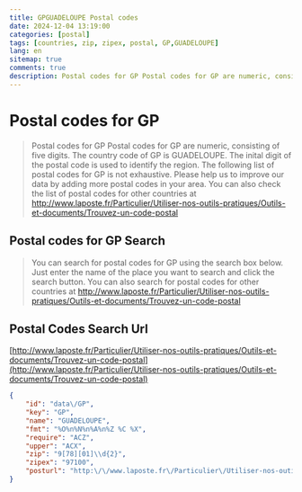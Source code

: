 ```yaml
---
title: GPGUADELOUPE Postal codes 
date: 2024-12-04 13:19:00
categories: [postal]
tags: [countries, zip, zipex, postal, GP,GUADELOUPE]
lang: en
sitemap: true
comments: true
description: Postal codes for GP Postal codes for GP are numeric, consisting of five digits. The country code of GP is GUADELOUPE. The inital digit of the postal code is used to identify the region. The following list of postal codes for GP is not exhaustive. Please help us to improve our data by adding more postal codes in your area. You can also check the list of postal codes for other countries at http://www.laposte.fr/Particulier/Utiliser-nos-outils-pratiques/Outils-et-documents/Trouvez-un-code-postal
---
```


# Postal codes for GP
> Postal codes for GP Postal codes for GP are numeric, consisting of five digits. The country code of GP is GUADELOUPE. The inital digit of the postal code is used to identify the region. The following list of postal codes for GP is not exhaustive. Please help us to improve our data by adding more postal codes in your area. You can also check the list of postal codes for other countries at http://www.laposte.fr/Particulier/Utiliser-nos-outils-pratiques/Outils-et-documents/Trouvez-un-code-postal

## Postal codes for GP Search 
> You can search for postal codes for GP using the search box below. Just enter the name of the place you want to search and click the search button. You can also search for postal codes for other countries at http://www.laposte.fr/Particulier/Utiliser-nos-outils-pratiques/Outils-et-documents/Trouvez-un-code-postal

## Postal Codes Search Url

[http://www.laposte.fr/Particulier/Utiliser-nos-outils-pratiques/Outils-et-documents/Trouvez-un-code-postal](http://www.laposte.fr/Particulier/Utiliser-nos-outils-pratiques/Outils-et-documents/Trouvez-un-code-postal)
```json
{
    "id": "data\/GP",
    "key": "GP",
    "name": "GUADELOUPE",
    "fmt": "%O%n%N%n%A%n%Z %C %X",
    "require": "ACZ",
    "upper": "ACX",
    "zip": "9[78][01]\\d{2}",
    "zipex": "97100",
    "posturl": "http:\/\/www.laposte.fr\/Particulier\/Utiliser-nos-outils-pratiques\/Outils-et-documents\/Trouvez-un-code-postal"
}
```
